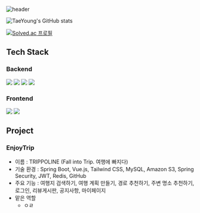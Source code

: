 ![header](https://capsule-render.vercel.app/api?type=wave&color=0:FFB6C1,100:87CEEB&height=100&section=header&text=HI%20I%20AM%20KIMTAEYOUNG%20&animation=fadeIn&fontSize=40)

![TaeYoung's GitHub stats](https://github-readme-stats.vercel.app/api?username=0taetae&show_icons=true&theme=radical)

[![Solved.ac
프로필](http://mazassumnida.wtf/api/generate_badge?boj=taeyoung0812)](https://solved.ac/taeyoung0812)

## Tech Stack

### Backend
<img src="https://img.shields.io/badge/JAVA-EE3221?style=round-square&logo=java&logoColor=white"/> <img src="https://img.shields.io/badge/SpringBoot-6DB33F?style=round-square&logo=spring&logoColor=white"/> <img src="https://img.shields.io/badge/JPA-6DB33F?style=round-square&logo=spring&logoColor=white"/>
<img src="https://img.shields.io/badge/MySQL-4479A1?style=round-square&logo=mysql&logoColor=white"/>
### Frontend
<img src="https://img.shields.io/badge/Vue.js-4FC08D?style=round-square&logo=vue.js&logoColor=white"/>
<img src="https://img.shields.io/badge/JavaScript-F7DF1E?style=round-square&logo=javascript&logoColor=black"/>

## Project
### EnjoyTrip
- 이름 : TRIPPOLINE (Fall into Trip. 여행에 빠지다)
- 기술 환경 : Spring Boot, Vue.js, Tailwind CSS, MySQL, Amazon S3, Spring Security, JWT, Redis, GitHub
- 주요 기능 : 여행지 검색하기, 여행 계획 만들기, 경로 추천하기, 주변 명소 추천하기, 로그인, 리뷰게시판, 공지사항, 마이페이지
- 맡은 역할
  - ㅇㄹ

<!--
**0taetae/0taetae** is a ✨ _special_ ✨ repository because its `README.md` (this file) appears on your GitHub profile.

Here are some ideas to get you started:

- 🔭 I’m currently working on ...
- 🌱 I’m currently learning ...
- 👯 I’m looking to collaborate on ...
- 🤔 I’m looking for help with ...
- 💬 Ask me about ...
- 📫 How to reach me: ...
- 😄 Pronouns: ...
- ⚡ Fun fact: ...
-->

